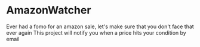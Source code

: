 # AmazonWatcher

Ever had a fomo for an amazon sale, let's make sure that you don't face that ever again
This project will notify you when a price hits your condition by email
